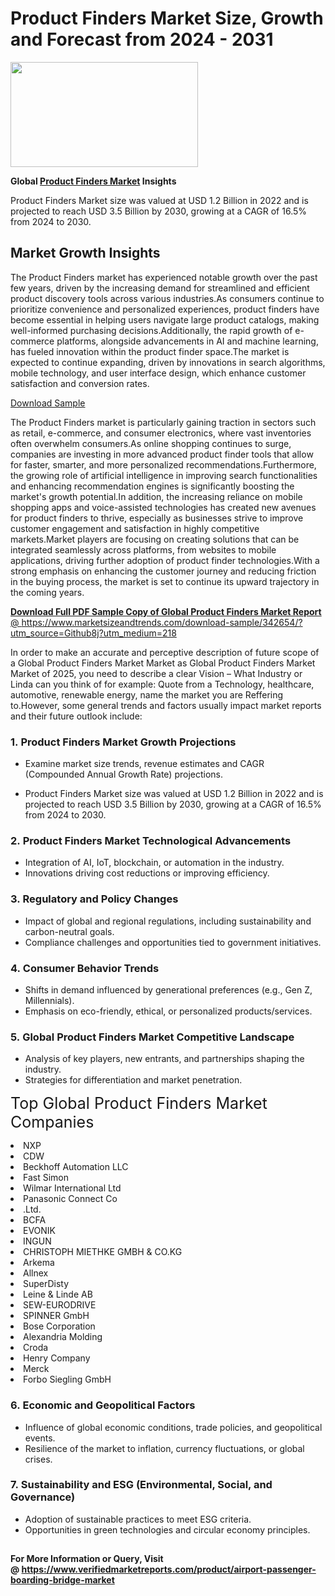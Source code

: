 <H1>Product Finders Market Size, Growth and Forecast from 2024 - 2031</H1><img class="aligncenter size-medium wp-image-584254" src="https://thirdeyenews.in/wp-content/uploads/2024/09/Global-Market-Research-300x168.jpeg" alt="" width="300" height="168" /><p><strong>Global&nbsp;<a href="https://www.marketsizeandtrends.com/download-sample/342654/?utm_source=Github8j?utm_medium=218">Product Finders Market</a> Insights</strong></p><p>Product Finders Market size was valued at USD 1.2 Billion in 2022 and is projected to reach USD 3.5 Billion by 2030, growing at a CAGR of 16.5% from 2024 to 2030.</p><p><h2>Market Growth Insights</h2> <p>The Product Finders market has experienced notable growth over the past few years, driven by the increasing demand for streamlined and efficient product discovery tools across various industries.As consumers continue to prioritize convenience and personalized experiences, product finders have become essential in helping users navigate large product catalogs, making well-informed purchasing decisions.Additionally, the rapid growth of e-commerce platforms, alongside advancements in AI and machine learning, has fueled innovation within the product finder space.The market is expected to continue expanding, driven by innovations in search algorithms, mobile technology, and user interface design, which enhance customer satisfaction and conversion rates.</p> <p><a href="#">Download Sample</a></p> <p>The Product Finders market is particularly gaining traction in sectors such as retail, e-commerce, and consumer electronics, where vast inventories often overwhelm consumers.As online shopping continues to surge, companies are investing in more advanced product finder tools that allow for faster, smarter, and more personalized recommendations.Furthermore, the growing role of artificial intelligence in improving search functionalities and enhancing recommendation engines is significantly boosting the market's growth potential.In addition, the increasing reliance on mobile shopping apps and voice-assisted technologies has created new avenues for product finders to thrive, especially as businesses strive to improve customer engagement and satisfaction in highly competitive markets.Market players are focusing on creating solutions that can be integrated seamlessly across platforms, from websites to mobile applications, driving further adoption of product finder technologies.With a strong emphasis on enhancing the customer journey and reducing friction in the buying process, the market is set to continue its upward trajectory in the coming years.</p> <p><a href="#"></p><p><span class=""><strong>Download Full PDF Sample Copy of Global Product Finders Market Report</strong> @ <a href="https://www.marketsizeandtrends.com/download-sample/342654/?utm_source=Github8j?utm_medium=218" target="_blank">https://www.marketsizeandtrends.com/download-sample/342654/?utm_source=Github8j?utm_medium=218</a></span></p><p>In order to make an accurate and perceptive description of future scope of a Global&nbsp;Product Finders Market Market as Global&nbsp;Product Finders Market Market of 2025, you need to describe a clear Vision &ndash; What Industry or Linda can you think of for example: Quote from a Technology, healthcare, automotive, renewable energy, name the market you are Reffering to.However, some general trends and factors usually impact market reports and their future outlook include:</p><h3>1.&nbsp;<strong>Product Finders Market Growth Projections</strong></h3><ul><li>Examine market size trends, revenue estimates and CAGR (Compounded Annual Growth Rate) projections.</li><li><p>Product Finders Market size was valued at USD 1.2 Billion in 2022 and is projected to reach USD 3.5 Billion by 2030, growing at a CAGR of 16.5% from 2024 to 2030.</p></li></ul><h3>2.&nbsp;<strong>Product Finders Market Technological Advancements</strong></h3><ul><li>Integration of AI, IoT, blockchain, or automation in the industry.</li><li>Innovations driving cost reductions or improving efficiency.</li></ul><h3>3.&nbsp;<strong>Regulatory and Policy Changes</strong></h3><ul><li>Impact of global and regional regulations, including sustainability and carbon-neutral goals.</li><li>Compliance challenges and opportunities tied to government initiatives.</li></ul><h3>4.&nbsp;<strong>Consumer Behavior Trends</strong></h3><ul><li>Shifts in demand influenced by generational preferences (e.g., Gen Z, Millennials).</li><li>Emphasis on eco-friendly, ethical, or personalized products/services.</li></ul><h3>5.&nbsp;<strong>Global Product Finders Market Competitive Landscape</strong></h3><ul><li>Analysis of key players, new entrants, and partnerships shaping the industry.</li><li>Strategies for differentiation and market penetration.</li></ul><p data-pm-slice="1 1 []"><span style="color: inherit; font-family: inherit; font-size: 25px;">Top Global Product Finders Market Companies</span></p><div class="" data-test-id=""><p><li>NXP</li><li> CDW</li><li> Beckhoff Automation LLC</li><li> Fast Simon</li><li> Wilmar International Ltd</li><li> Panasonic Connect Co</li><li>.Ltd.</li><li> BCFA</li><li> EVONIK</li><li> INGUN</li><li> CHRISTOPH MIETHKE GMBH & CO.KG</li><li> Arkema</li><li> Allnex</li><li> SuperDisty</li><li> Leine & Linde AB</li><li> SEW-EURODRIVE</li><li> SPINNER GmbH</li><li> Bose Corporation</li><li> Alexandria Molding</li><li> Croda</li><li> Henry Company</li><li> Merck</li><li> Forbo Siegling GmbH</li></p></div><h3>6.&nbsp;<strong>Economic and Geopolitical Factors</strong></h3><ul><li>Influence of global economic conditions, trade policies, and geopolitical events.</li><li>Resilience of the market to inflation, currency fluctuations, or global crises.</li></ul><h3>7.&nbsp;<strong>Sustainability and ESG (Environmental, Social, and Governance)</strong></h3><ul><li>Adoption of sustainable practices to meet ESG criteria.</li><li>Opportunities in green technologies and circular economy principles.</li></ul><h2><strong style="font-size: 14px;">For More Information or Query, Visit @&nbsp;</strong><a style="background-color: #ffffff; font-size: 14px;" href="https://www.marketsizeandtrends.com/report/product-finders-market/" target="_blank">https://www.verifiedmarketreports.com/product/airport-passenger-boarding-bridge-market</a></h2>